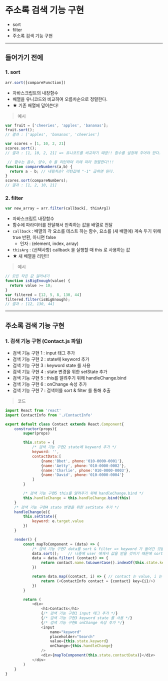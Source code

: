 # 주소록 검색 기능 구현
  - sort
  - filter
  - 주소록 검색 기능 구현

---

## 들어가기 전에
  ### 1. sort

  ```javascript
  arr.sort([compareFunction])
  ```

  - 자바스크립트의 내장함수
  - 배열을 유니코드와 비교하여 오름차순으로 정렬한다.
  - ★ 기존 배열에 덮어쓴다!

  > 예시

  ```javascript
  var fruit = ['cheeries', 'apples', 'bananas'];
  fruit.sort();
  // 결과 : ['apples', 'bananas', 'cheeries']

  var scores = [1, 10, 2, 21]
  scores.sort();
  // 결과 : [1, 10, 2, 21] => 유니코드를 비교하기 때문!! 함수를 설정해 주어야 한다.

   // 함수는 음수, 양수, 0 을 리턴하며 이에 따라 정렬한다!!!
  function compareNumbers(a,b) {
    return a - b; // 내림차순? 리턴값에 "-1" 곱하면 된다.
  }
  scores.sort(compareNumbers);
  // 결과 : [1, 2, 10, 21]
  ```

  ### 2. filter

  ```javascript
  var new_array = arr.filter(callback[, thisArg])
  ```

  - 자바스크립트 내장함수  
  - 함수에 파라미터를 전달해서 만족하는 값을 배열로 전달
  - `callback` : 배열의 각 요소를 테스트 하는 함수, 요소를 (새 배열에) 계속 두기 위해 true 반환, 아니면 false
    - 인자 : (element, index, array)
  - `thisArg` : (선택사항) callback 을 실행할 때 this 로 사용하는 값
  - ★ 새 배열을 리턴!!!

  > 예시

  ```javascript
  // 모든 작은 값 걸러내기
  function isBigEnough(value) {
    return value >= 10;
  }
  var filtered = [12, 5, 8, 130, 44]
  filtered.filter(isBigEnough);
  // 결과 : [12, 130, 44]
  ```

---

## 주소록 검색 기능 구현
  ### 1. 검색 기능 구현 (Contact.js 파일)
  - 검색 기능 구현 1 : input 태그 추가
  - 검색 기능 구현 2 : state에 keyword 추가
  - 검색 기능 구현 3 : keyword state 를 사용
  - 검색 기능 구현 4 : state 변경을 위한 setState 추가
  - 검색 기능 구현 5 : this를 알려주기 위해 handleChange.bind
  - 검색 기능 구현 6 : onChange 속성 추가
  - 검색 기능 구현 7 : 검색어를 sort & filter 를 통해 추출

  > 코드

  ```javascript
  import React from 'react'
  import ContactInfo from './ContactInfo'

  export default class Contact extends React.Component{
      constructor(props){
          super(props)

          this.state = {
              /* 검색 기능 구현2 state에 keyword 추가 */
              keyword: '',
              contactData:[
                  {name:'Bbet', phone:'010-0000-0001'},
                  {name:'Aetty', phone:'010-0000-0002'},
                  {name:'Charlie', phone:'010-0000-0003'},
                  {name:'David', phone:'010-0000-0004'}
              ]
          }

          /* 검색 기능 구현5 this를 알려주기 위해 handleChange.bind */
          this.handleChange = this.handleChange.bind(this)
      }
      /* 검색 기능 구현4 state 변경을 위한 setState 추가 */
      handleChange(e){
          this.setState({
              keyword: e.target.value
          })
      }

      render() {
          const mapToComponent = (data) => {
              /* 검색 기능 구현7 data를 sort & filter => keyword 가 들어간 것을 찾고, 소문자로!!*/
              data.sort();    // 나중에 user 에게서 값을 받을 것이기 때문에 sort 를 한다.
              data = data.filter( (contact) => {
                  return contact.name.toLowerCase().indexOf(this.state.keyword.toLowerCase()) > -1 ;
              })

              return data.map((contact, i) => { // contact 는 value, i 는 index
                  return (<ContactInfo contact = {contact} key={i}/>)
              })
          }

          return (
              <div>
                  <h1>Contacts</h1>
                  {/* 검색 기능 구현1 input 태그 추가 */}
                  {/* 검색 기능 구현3 keyword state 를 사용 */}
                  {/* 검색 기능 구현6 onChange 속성 추가 */}
                  <input
                      name="keyword"
                      placeholder="Search"
                      value={this.state.keyword}
                      onChange={this.handleChange}
                  />
                  <div>{mapToComponent(this.state.contactData)}</div>
              </div>
          )
      }
  }
  ```
